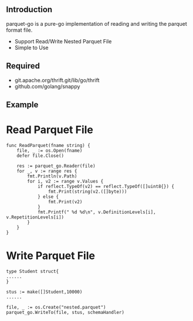 ## Introduction
parquet-go is a pure-go implementation of reading and writing the parquet format file. 
* Support Read/Write Nested Parquet File
* Simple to Use

## Required
* git.apache.org/thrift.git/lib/go/thrift
* github.com/golang/snappy

## Example

# Read Parquet File
```
func ReadParquet(fname string) {
	file, _ := os.Open(fname)
	defer file.Close()

	res := parquet_go.Reader(file)
	for _, v := range res {
		fmt.Println(v.Path)
		for i, v2 := range v.Values {
			if reflect.TypeOf(v2) == reflect.TypeOf([]uint8{}) {
				fmt.Print(string(v2.([]byte)))
			} else {
				fmt.Print(v2)
			}
			fmt.Printf(" %d %d\n", v.DefinitionLevels[i], v.RepetitionLevels[i])
		}
	}
}
```

# Write Parquet File
```
type Student struct{
......
}

stus := make([]Student,10000)
......

file, _ := os.Create("nested.parquet")
parquet_go.WriteTo(file, stus, schemaHandler)	

```

